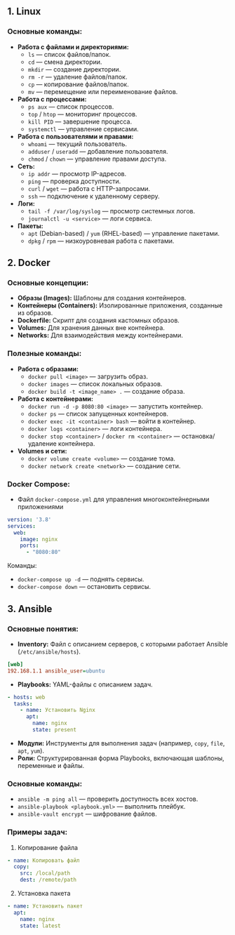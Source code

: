 ## **1. Linux**
### Основные команды:
- **Работа с файлами и директориями:**    
    - `ls` — список файлов/папок.
    - `cd` — смена директории.
    - `mkdir` — создание директории.
    - `rm -r` — удаление файлов/папок.
    - `cp` — копирование файлов/папок.
    - `mv` — перемещение или переименование файлов.
- **Работа с процессами:**    
    - `ps aux` — список процессов.
    - `top` / `htop` — мониторинг процессов.
    - `kill PID` — завершение процесса.
    - `systemctl` — управление сервисами.
- **Работа с пользователями и правами:**    
    - `whoami` — текущий пользователь.
    - `adduser` / `useradd` — добавление пользователя.
    - `chmod` / `chown` — управление правами доступа.
- **Сеть:**    
    - `ip addr` — просмотр IP-адресов.
    - `ping` — проверка доступности.
    - `curl` / `wget` — работа с HTTP-запросами.
    - `ssh` — подключение к удаленному серверу.
- **Логи:**    
    - `tail -f /var/log/syslog` — просмотр системных логов.
    - `journalctl -u <service>` — логи сервиса.
- **Пакеты:**    
    - `apt` (Debian-based) / `yum` (RHEL-based) — управление пакетами.
    - `dpkg` / `rpm` — низкоуровневая работа с пакетами.
## **2. Docker**
### Основные концепции:
- **Образы (Images):** Шаблоны для создания контейнеров.
- **Контейнеры (Containers):** Изолированные приложения, созданные из образов.
- **Dockerfile:** Скрипт для создания кастомных образов.
- **Volumes:** Для хранения данных вне контейнера.
- **Networks:** Для взаимодействия между контейнерами.
### Полезные команды:
- **Работа с образами:**    
    - `docker pull <image>` — загрузить образ.
    - `docker images` — список локальных образов.
    - `docker build -t <image_name> .` — создание образа.
- **Работа с контейнерами:**    
    - `docker run -d -p 8080:80 <image>` — запустить контейнер.
    - `docker ps` — список запущенных контейнеров.
    - `docker exec -it <container> bash` — войти в контейнер.
    - `docker logs <container>` — логи контейнера.
    - `docker stop <container>` / `docker rm <container>` — остановка/удаление контейнера.
- **Volumes и сети:**    
    - `docker volume create <volume>` — создание тома.
    - `docker network create <network>` — создание сети.
### Docker Compose:
- Файл `docker-compose.yml` для управления многоконтейнерными приложениями
```yaml
version: '3.8'
services:
  web:
    image: nginx
    ports:
      - "8080:80"
```
Команды:
- `docker-compose up -d` — поднять сервисы.
- `docker-compose down` — остановить сервисы.
## **3. Ansible**
### Основные понятия:
- **Inventory:** Файл с описанием серверов, с которыми работает Ansible (`/etc/ansible/hosts`).
```ini
[web]
192.168.1.1 ansible_user=ubuntu
```
- **Playbooks:** YAML-файлы с описанием задач.
```yaml
- hosts: web
  tasks:
    - name: Установить Nginx
      apt:
        name: nginx
        state: present
```
- **Модули:** Инструменты для выполнения задач (например, `copy`, `file`, `apt`, `yum`).
- **Роли:** Структурированная форма Playbooks, включающая шаблоны, переменные и файлы.
### Основные команды:
- `ansible -m ping all` — проверить доступность всех хостов.
- `ansible-playbook <playbook.yml>` — выполнить плейбук.
- `ansible-vault encrypt` — шифрование файлов.
### Примеры задач:
1. Копирование файла
```yaml
- name: Копировать файл
  copy:
    src: /local/path
    dest: /remote/path
```
2. Установка пакета
```yaml
- name: Установить пакет
  apt:
    name: nginx
    state: latest
```
